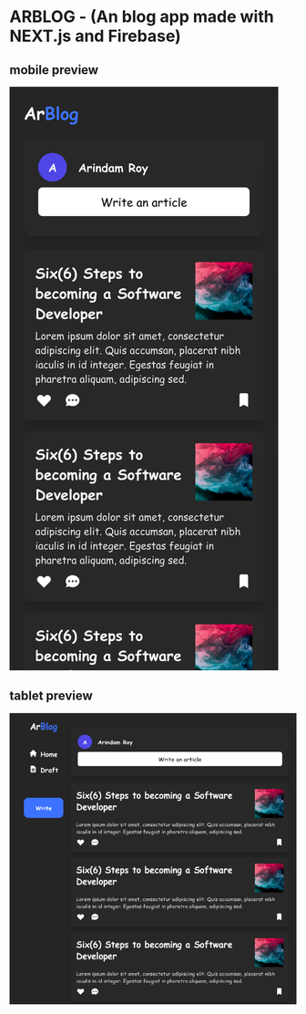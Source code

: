 # ARBLOG - (An blog app made with NEXT.js and Firebase)

## mobile preview

![](public/preview.png)

## tablet preview 
![](public/tablet-preview.png)
